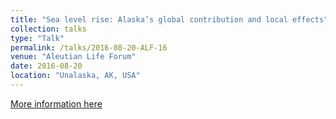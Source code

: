 ```yaml
---
title: "Sea level rise: Alaska’s global contribution and local effects"
collection: talks
type: "Talk"
permalink: /talks/2016-08-20-ALF-16
venue: "Aleutian Life Forum"
date: 2016-08-20
location: "Unalaska, AK, USA"
---
```


[More information here](http://www.aleutianlifeforum.com/presentations/)
